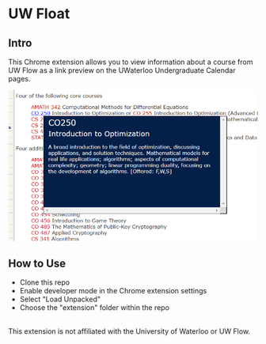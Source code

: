 # UW Float

## Intro
This Chrome extension allows you to view information about a course from UW Flow as a link preview on the UWaterloo Undergraduate Calendar pages.

<img src="screenshots/s1.png" alt="Screenshot" title="Screenshot"/>

## How to Use
- Clone this repo
- Enable developer mode in the Chrome extension settings
- Select "Load Unpacked"
- Choose the "extension" folder within the repo

<br/>
This extension is not affiliated with the University of Waterloo or UW Flow.